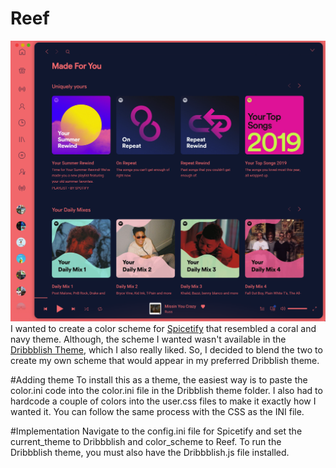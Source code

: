 # Reef
![ReefScreenShot](Reef.png "Screenshot of Reef color scheme in Dribbblish theme.")
I wanted to create a color scheme for [Spicetify](https://github.com/khanhas/spicetify-cli) that resembled a coral and navy theme.  Although, the scheme I wanted wasn't available in the [Dribbblish Theme](https://github.com/morpheusthewhite/spicetify-themes/tree/master/Dribbblish), which I also really liked.  So, I decided to blend the two to create my own scheme that would appear in my preferred Dribblish theme.
 
 #Adding theme
 To install this as a theme, the easiest way is to paste the color.ini code into the color.ini file in the Dribblish theme folder.  I also had to hardcode a couple of colors into the user.css files to make it exactly how I wanted it.  You can follow the same process with the CSS as the INI file.
 
 #Implementation
 Navigate to the config.ini file for Spicetify and set the current_theme to Dribbblish and color_scheme to Reef.  To run the Dribbblish theme, you must also have the Dribbblish.js file installed.
